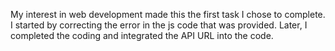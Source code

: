 My interest in web development made this the first task I chose to complete. I started by correcting the error in the js code that was provided. Later, I completed the coding and integrated the API URL into the code. 
